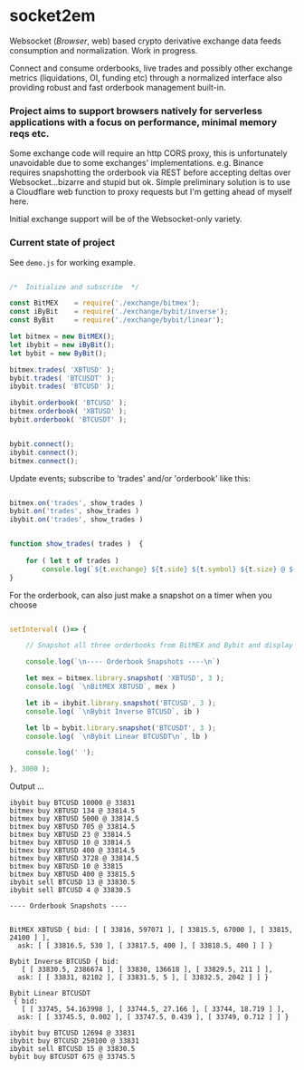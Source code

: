 # socket2em
Websocket (*Browser*, web) based crypto derivative exchange data feeds consumption and normalization. Work in progress.

Connect and consume orderbooks, live trades and possibly other exchange metrics (liquidations, OI, funding etc) through a normalized interface
also providing robust and fast orderbook management built-in.

### Project aims to support browsers natively for **serverless applications** with a focus on performance, minimal memory reqs etc.

Some exchange code will require an http CORS proxy, this is unfortunately unavoidable due to some exchanges' implementations. e.g. Binance requires snapshotting the orderbook via REST before accepting deltas over Websocket...bizarre and stupid but ok. Simple preliminary solution is to use a Cloudflare web function to proxy requests but I'm getting ahead of myself here.

Initial exchange support will be of the Websocket-only variety.

### Current state of project

See `demo.js` for working example.

```js

/*  Initialize and subscribe  */

const BitMEX    = require('./exchange/bitmex');
const iByBit    = require('./exchange/bybit/inverse');
const ByBit     = require('./exchange/bybit/linear');

let bitmex = new BitMEX();
let ibybit = new iByBit();
let bybit = new ByBit();

bitmex.trades( 'XBTUSD' );
bybit.trades( 'BTCUSDT' );
ibybit.trades( 'BTCUSD' );

ibybit.orderbook( 'BTCUSD' );
bitmex.orderbook( 'XBTUSD' );
bybit.orderbook( 'BTCUSDT' );


bybit.connect();
ibybit.connect();
bitmex.connect();

```

Update events; subscribe to 'trades' and/or 'orderbook' like this:

```js

bitmex.on('trades', show_trades )
bybit.on('trades', show_trades )
ibybit.on('trades', show_trades )


function show_trades( trades )  {
    
    for ( let t of trades ) 
        console.log(`${t.exchange} ${t.side} ${t.symbol} ${t.size} @ ${t.price}`);
}


```

For the orderbook, can also just make a snapshot on a timer when you choose

```js

setInterval( ()=> {

    // Snapshot all three orderbooks from BitMEX and Bybit and display every 3.0 seconds

    console.log(`\n---- Orderbook Snapshots ----\n`)

    let mex = bitmex.library.snapshot( 'XBTUSD', 3 );
    console.log( `\nBitMEX XBTUSD`, mex )    

    let ib = ibybit.library.snapshot('BTCUSD', 3 );
    console.log( `\nBybit Inverse BTCUSD`, ib )

    let lb = bybit.library.snapshot('BTCUSDT', 3 );
    console.log( `\nBybit Linear BTCUSDT\n`, lb )

    console.log(' ');

}, 3000 );


```

Output ...

```
ibybit buy BTCUSD 10000 @ 33831
bitmex buy XBTUSD 134 @ 33814.5
bitmex buy XBTUSD 5000 @ 33814.5
bitmex buy XBTUSD 705 @ 33814.5
bitmex buy XBTUSD 23 @ 33814.5
bitmex buy XBTUSD 10 @ 33814.5
bitmex buy XBTUSD 400 @ 33814.5
bitmex buy XBTUSD 3728 @ 33814.5
bitmex buy XBTUSD 10 @ 33815
bitmex buy XBTUSD 400 @ 33815.5
ibybit sell BTCUSD 13 @ 33830.5
ibybit sell BTCUSD 4 @ 33830.5

---- Orderbook Snapshots ----


BitMEX XBTUSD { bid: [ [ 33816, 597071 ], [ 33815.5, 67000 ], [ 33815, 24100 ] ],
  ask: [ [ 33816.5, 530 ], [ 33817.5, 400 ], [ 33818.5, 400 ] ] }

Bybit Inverse BTCUSD { bid:
   [ [ 33830.5, 2386674 ], [ 33830, 136618 ], [ 33829.5, 211 ] ],
  ask: [ [ 33831, 82102 ], [ 33831.5, 5 ], [ 33832.5, 2042 ] ] }

Bybit Linear BTCUSDT
 { bid:
   [ [ 33745, 54.163998 ], [ 33744.5, 27.166 ], [ 33744, 18.719 ] ],
  ask: [ [ 33745.5, 0.002 ], [ 33747.5, 0.439 ], [ 33749, 0.712 ] ] }
 
ibybit buy BTCUSD 12694 @ 33831
ibybit buy BTCUSD 250100 @ 33831
ibybit sell BTCUSD 15 @ 33830.5
bybit buy BTCUSDT 675 @ 33745.5



```

